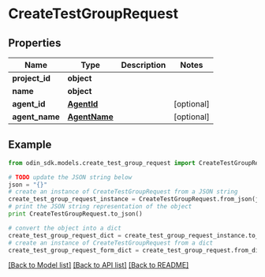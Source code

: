 # CreateTestGroupRequest


## Properties

Name | Type | Description | Notes
------------ | ------------- | ------------- | -------------
**project_id** | **object** |  | 
**name** | **object** |  | 
**agent_id** | [**AgentId**](AgentId.md) |  | [optional] 
**agent_name** | [**AgentName**](AgentName.md) |  | [optional] 

## Example

```python
from odin_sdk.models.create_test_group_request import CreateTestGroupRequest

# TODO update the JSON string below
json = "{}"
# create an instance of CreateTestGroupRequest from a JSON string
create_test_group_request_instance = CreateTestGroupRequest.from_json(json)
# print the JSON string representation of the object
print CreateTestGroupRequest.to_json()

# convert the object into a dict
create_test_group_request_dict = create_test_group_request_instance.to_dict()
# create an instance of CreateTestGroupRequest from a dict
create_test_group_request_form_dict = create_test_group_request.from_dict(create_test_group_request_dict)
```
[[Back to Model list]](../README.md#documentation-for-models) [[Back to API list]](../README.md#documentation-for-api-endpoints) [[Back to README]](../README.md)


